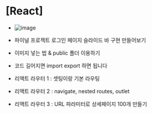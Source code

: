 # [React]
* ![image](https://user-images.githubusercontent.com/120435947/229466967-ab6a2de0-1e40-4d44-84f4-a41cde806f86.png)

* 파이널 프로젝트 로그인 페이지 슬라이드 바 구현 만들어보기
* 이미지 넣는 법 & public 폴더 이용하기
* 코드 길어지면 import export 하면 됩니다
* 리액트 라우터 1 : 셋팅이랑 기본 라우팅
* 리액트 라우터 2 : navigate, nested routes, outlet
* 리액트 라우터 3 : URL 파라미터로 상세페이지 100개 만들기
